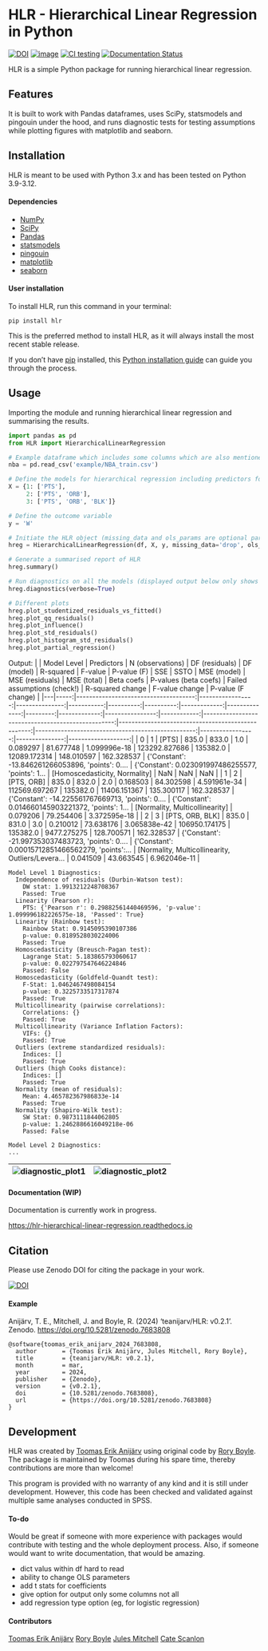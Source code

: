 # HLR - Hierarchical Linear Regression in Python

[![DOI](https://zenodo.org/badge/DOI/10.5281/zenodo.7683809.svg)](https://doi.org/10.5281/zenodo.7683809) [![image](https://img.shields.io/pypi/v/HLR.svg)](https://pypi.python.org/pypi/HLR) [![CI testing](https://github.com/teanijarv/HLR/actions/workflows/testing.yml/badge.svg)](https://github.com/teanijarv/HLR/actions/workflows/testing.yml) [![Documentation Status](https://readthedocs.org/projects/hlr-hierarchical-linear-regression/badge/?version=latest)](https://hlr-hierarchical-linear-regression.readthedocs.io/en/latest/?version=latest)

HLR is a simple Python package for running hierarchical linear regression.

## Features
It is built to work with Pandas dataframes, uses SciPy, statsmodels and pingouin under the hood, and runs diagnostic tests for testing assumptions while plotting figures with matplotlib and seaborn.

## Installation
HLR is meant to be used with Python 3.x and has been tested on Python 3.9-3.12.

#### Dependencies
- [NumPy](https://numpy.org/)
- [SciPy](https://www.scipy.org/)
- [Pandas](https://pandas.pydata.org/)
- [statsmodels](https://www.statsmodels.org/)
- [pingouin](https://pingouin-stats.org/)
- [matplotlib](https://matplotlib.org/)
- [seaborn](https://seaborn.pydata.org/)

#### User installation
To install HLR, run this command in your terminal:

`pip install hlr`

This is the preferred method to install HLR, as it will always install the most recent stable release.

If you don’t have [pip](https://pip.pypa.io/) installed, this [Python installation guide](http://docs.python-guide.org/en/latest/starting/installation/) can guide you through the process.

## Usage

Importing the module and running hierarchical linear regression and summarising the results.

```python
import pandas as pd
from HLR import HierarchicalLinearRegression

# Example dataframe which includes some columns which are also mentioned below
nba = pd.read_csv('example/NBA_train.csv')

# Define the models for hierarchical regression including predictors for each model
X = {1: ['PTS'], 
     2: ['PTS', 'ORB'], 
     3: ['PTS', 'ORB', 'BLK']}

# Define the outcome variable
y = 'W'

# Initiate the HLR object (missing_data and ols_params are optional parameters)
hreg = HierarchicalLinearRegression(df, X, y, missing_data='drop', ols_params=None)

# Generate a summarised report of HLR
hreg.summary()

# Run diagnostics on all the models (displayed output below only shows the first model)
hreg.diagnostics(verbose=True)

# Different plots
hreg.plot_studentized_residuals_vs_fitted()
hreg.plot_qq_residuals()
hreg.plot_influence()
hreg.plot_std_residuals()
hreg.plot_histogram_std_residuals()
hreg.plot_partial_regression()
```
Output:
|   | Model Level |                           Predictors | N (observations) | DF (residuals) | DF (model) | R-squared |   F-value |  P-value (F) |           SSE |     SSTO |  MSE (model) | MSE (residuals) | MSE (total) |                                        Beta coefs |                             P-values (beta coefs) |                       Failed assumptions (check!) | R-squared change | F-value change | P-value (F change) |
|---|-----:|-------------------------------------:|-----------------:|---------------:|-----------:|----------:|----------:|-------------:|--------------:|---------:|-------------:|----------------:|------------:|--------------------------------------------------:|--------------------------------------------------:|--------------------------------------------------:|-----------------:|---------------:|-------------------:|
| 0 |    1 |                             [PTS]	 |            835.0 |          833.0 |        1.0 |  0.089297 | 81.677748 | 1.099996e-18 | 123292.827686 | 135382.0 | 12089.172314 |      148.010597 |  162.328537 | {'Constant': -13.846261266053896, 'points': 0.... | {'Constant': 0.023091997486255577, 'points': 1... |                     [Homoscedasticity, Normality] |              NaN |            NaN |                NaN |
| 1 |    2 |         [PTS, ORB] |            835.0 |          832.0 |        2.0 |  0.168503 | 84.302598 | 4.591961e-34 | 112569.697267 | 135382.0 | 11406.151367 |      135.300117 |  162.328537 | {'Constant': -14.225561767669713, 'points': 0.... | {'Constant': 0.014660145903221372, 'points': 1... |                    [Normality, Multicollinearity] |         0.079206 |      79.254406 |       3.372595e-18 |
| 2 |    3 | [PTS, ORB, BLK] |            835.0 |          831.0 |        3.0 |  0.210012 | 73.638176 | 3.065838e-42 | 106950.174175 | 135382.0 |  9477.275275 |      128.700571 |  162.328537 | {'Constant': -21.997353037483723, 'points': 0.... | {'Constant': 0.00015712851466562279, 'points':... | [Normality, Multicollinearity, Outliers/Levera... |         0.041509 |      43.663545 |       6.962046e-11 |

```
Model Level 1 Diagnostics:
  Independence of residuals (Durbin-Watson test):
    DW stat: 1.9913212248708367
    Passed: True
  Linearity (Pearson r):
    PTS: {'Pearson r': 0.29882561440469596, 'p-value': 1.099996182226575e-18, 'Passed': True}
  Linearity (Rainbow test):
    Rainbow Stat: 0.9145095390107386
    p-value: 0.8189528030224006
    Passed: True
  Homoscedasticity (Breusch-Pagan test):
    Lagrange Stat: 5.183865793060617
    p-value: 0.022797547646224846
    Passed: False
  Homoscedasticity (Goldfeld-Quandt test):
    F-Stat: 1.0462467498084154
    p-value: 0.3225733517317874
    Passed: True
  Multicollinearity (pairwise correlations):
    Correlations: {}
    Passed: True
  Multicollinearity (Variance Inflation Factors):
    VIFs: {}
    Passed: True
  Outliers (extreme standardized residuals):
    Indices: []
    Passed: True
  Outliers (high Cooks distance):
    Indices: []
    Passed: True
  Normality (mean of residuals):
    Mean: 4.465782367986833e-14
    Passed: True
  Normality (Shapiro-Wilk test):
    SW Stat: 0.9873111844062805
    p-value: 1.2462886616049218e-06
    Passed: False

Model Level 2 Diagnostics:
...
```

![diagnostic_plot1](https://i.imgur.com/22kFc0F.jpeg)  |  ![diagnostic_plot2](https://i.imgur.com/j8l6qJs.png)
:-------------------------:|:-------------------------:

#### Documentation (WIP)
Documentation is currently work in progress.

 <https://hlr-hierarchical-linear-regression.readthedocs.io>

## Citation
Please use Zenodo DOI for citing the package in your work.

[![DOI](https://zenodo.org/badge/DOI/10.5281/zenodo.7683809.svg)](https://doi.org/10.5281/zenodo.7683809)

#### Example

Anijärv, T. E., Mitchell, J. and Boyle, R. (2024) ‘teanijarv/HLR: v0.2.1’. Zenodo. https://doi.org/10.5281/zenodo.7683808
```
@software{toomas_erik_anijarv_2024_7683808,
  author       = {Toomas Erik Anijärv, Jules Mitchell, Rory Boyle},
  title        = {teanijarv/HLR: v0.2.1},
  month        = mar,
  year         = 2024,
  publisher    = {Zenodo},
  version      = {v0.2.1},
  doi          = {10.5281/zenodo.7683808},
  url          = {https://doi.org/10.5281/zenodo.7683808}
}
```

## Development
HLR was created by [Toomas Erik Anijärv](https://www.toomaserikanijarv.com) using original code by [Rory Boyle](https://github.com/rorytboyle). The package is maintained by Toomas during his spare time, thereby contributions are more than welcome!

This program is provided with no warranty of any kind and it is still under development. However, this code has been checked and validated against multiple same analyses conducted in SPSS.

#### To-do
Would be great if someone with more experience with packages would contribute with testing and the whole deployment process. Also, if someone would want to write documentation, that would be amazing.
- dict valus within df hard to read
- ability to change OLS parameters
- add t stats for coefficients
- give option for output only some columns not all
- add regression type option (eg, for logistic regression)

#### Contributors
[Toomas Erik Anijärv](https://github.com/teanijarv)
[Rory Boyle](https://github.com/rorytboyle)
[Jules Mitchell](https://github.com/JulesMitchell)
[Cate Scanlon](https://github.com/catescanlon)